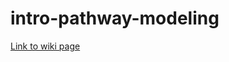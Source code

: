 # intro-pathway-modeling
[Link to wiki page](https://github.com/gladstone-institutes/Bioinformatics-Workshops/wiki/Introduction-to-Pathway-Modeling)
